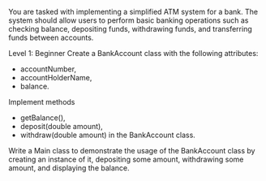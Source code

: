 You are tasked with implementing a simplified ATM system for a bank.
The system should allow users to perform basic banking operations such as checking balance,
depositing funds, withdrawing funds, and transferring funds between accounts.

Level 1: Beginner
Create a BankAccount class with the following attributes:
- accountNumber,
- accountHolderName,
- balance.

Implement methods
- getBalance(),
- deposit(double amount),
- withdraw(double amount) in the BankAccount class.

Write a Main class to demonstrate the usage of the BankAccount class by creating an instance of it,
depositing some amount, withdrawing some amount, and displaying the balance.


